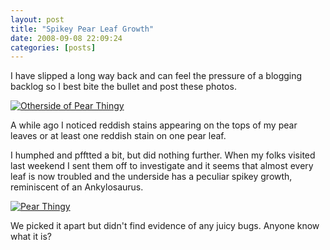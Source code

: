 ```yaml
---
layout: post
title: "Spikey Pear Leaf Growth"
date: 2008-09-08 22:09:24
categories: [posts]
---
```


I have slipped a long way back and can feel the pressure of a blogging backlog so I best bite the bullet and post these photos.

[![Otherside of Pear Thingy](https://farm4.static.flickr.com/3257/2810279761_ff5047b71e_m.jpg)](https://www.flickr.com/photos/warriorwomen/2810279761/)

A while ago I noticed reddish stains appearing on the tops of my pear leaves or at least one reddish stain on one pear leaf.

I humphed and pfftted a bit, but did nothing further. When my folks visited last weekend I sent them off to investigate and it seems that almost every leaf is now troubled and the underside has a peculiar spikey growth, reminiscent of an Ankylosaurus.

[![Pear Thingy](https://farm4.static.flickr.com/3018/2810280697_ed9733ece0_m.jpg)](https://www.flickr.com/photos/warriorwomen/2810280697/)

We picked it apart but didn't find evidence of any juicy bugs.
Anyone know what it is?
